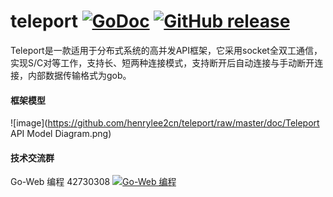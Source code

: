 # teleport   [![GoDoc](https://godoc.org/github.com/tsuna/gohbase?status.png)](http://godoc.org/github.com/henrylee2cn/teleport) [![GitHub release](https://img.shields.io/github/release/henrylee2cn/teleport.svg)](https://github.com/henrylee2cn/teleport/releases)
 
Teleport是一款适用于分布式系统的高并发API框架，它采用socket全双工通信，实现S/C对等工作，支持长、短两种连接模式，支持断开后自动连接与手动断开连接，内部数据传输格式为gob。


#### 框架模型
![image](https://github.com/henrylee2cn/teleport/raw/master/doc/Teleport API Model Diagram.png)


#### 技术交流群
Go-Web 编程 42730308    [![Go-Web 编程](http://pub.idqqimg.com/wpa/images/group.png)](http://jq.qq.com/?_wv=1027&k=Y0bksD)

